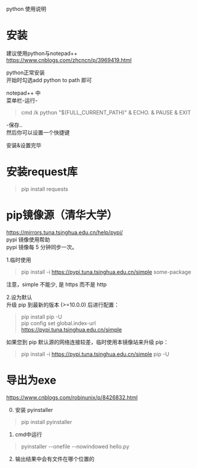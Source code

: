 python 使用说明

# 安装
建议使用python与notepad++  
https://www.cnblogs.com/zhcncn/p/3969419.html

python正常安装  
开始时勾选add python to path 即可  

notepad++ 中  
菜单栏-运行-

> cmd /k python "$(FULL_CURRENT_PATH)" & ECHO. & PAUSE & EXIT  

-保存..  
然后你可以设置一个快捷键

安装&设置完毕

# 安装request库

> pip install requests

# pip镜像源（清华大学）
https://mirrors.tuna.tsinghua.edu.cn/help/pypi/  
pypi 镜像使用帮助  
pypi 镜像每 5 分钟同步一次。  

1.临时使用
> pip install -i https://pypi.tuna.tsinghua.edu.cn/simple some-package  

注意，simple 不能少, 是 https 而不是 http

2.设为默认  
升级 pip 到最新的版本 (>=10.0.0) 后进行配置：

> pip install pip -U  
> pip config set global.index-url https://pypi.tuna.tsinghua.edu.cn/simple  

如果您到 pip 默认源的网络连接较差，临时使用本镜像站来升级 pip：

> pip install -i https://pypi.tuna.tsinghua.edu.cn/simple pip -U

# 导出为exe
https://www.cnblogs.com/robinunix/p/8426832.html

0. 安装 pyinstaller
> pip install pyinstaller

1. cmd中运行
> pyinstaller --onefile --nowindowed hello.py

2. 输出结果中会有文件在哪个位置的

